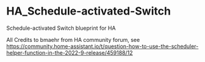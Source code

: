 # HA_Schedule-activated-Switch
Schedule-activated Switch blueprint for HA

All Credits to bmaehr from HA community forum, see https://community.home-assistant.io/t/question-how-to-use-the-scheduler-helper-function-in-the-2022-9-release/459188/12
